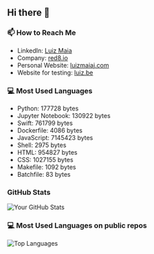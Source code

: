 ## Hi there 👋

### 📫 How to Reach Me

- LinkedIn: [Luiz Maia](https://www.linkedin.com/in/luizcarlosmaiajunior/)
- Company: [red8.io](https://red8.io)
- Personal Website: [luizmaiaj.com](https://luizmaiaj.com)
- Website for testing: [luiz.be](https://luiz.be)

<!-- START LANGUAGE STATS -->
### 💻 Most Used Languages

- Python: 177728 bytes
- Jupyter Notebook: 130922 bytes
- Swift: 761799 bytes
- Dockerfile: 4086 bytes
- JavaScript: 7145423 bytes
- Shell: 2975 bytes
- HTML: 954827 bytes
- CSS: 1027155 bytes
- Makefile: 1092 bytes
- Batchfile: 83 bytes

<!-- END LANGUAGE STATS -->

### GitHub Stats

![Your GitHub Stats](https://github-readme-stats.vercel.app/api?username=luizmaiaj&show_icons=true&theme=radical)

### 💻 Most Used Languages on public repos

![Top Languages](https://github-readme-stats.vercel.app/api/top-langs/?username=luizmaiaj&layout=compact)
